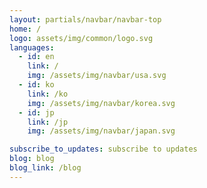 ```yaml
---
layout: partials/navbar/navbar-top
home: /
logo: assets/img/common/logo.svg
languages:
  - id: en
    link: /
    img: /assets/img/navbar/usa.svg
  - id: ko
    link: /ko
    img: /assets/img/navbar/korea.svg
  - id: jp
    link: /jp
    img: /assets/img/navbar/japan.svg

subscribe_to_updates: subscribe to updates
blog: blog
blog_link: /blog
---
```

